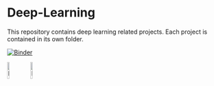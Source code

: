 # Deep-Learning
This repository contains deep learning related projects. Each project is contained in its own folder.

[![Binder](https://mybinder.org/badge_logo.svg)](https://mybinder.org/v2/gh/zendegani/Deep-Learning.git/HEAD)

<p align="left">
  <img src="https://miro.medium.com/max/1000/1*ZLLZPo4kiH-cBzUYEukEVg.png" alt="PyTorch" width=10% />
  <img src="https://keras.io/img/logo.png" alt="Keras" width=10% />
</p>

